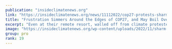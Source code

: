 ```yaml
---
publication: "insideclimatenews.org"
link: "https://insideclimatenews.org/news/11112022/cop27-protests-sharm-el-sheikh-egypt/"
title: "Frustration Simmers Around the Edges of COP27, and May Boil Over Far From the Summit - Inside Climate News"
excerpt: "Even at their remote resort, walled off from climate protesters by an authoritarian government, the 40,000 delegates gathered at the COP27 climate conference in Sharm El-Sheikh, Egypt, can’t ignore th"
image: "https://insideclimatenews.org/wp-content/uploads/2022/11/sharm-el-sheikh_sean-gallup-getty-1024x683.jpg"
group: pro
rank: 19
---
```

